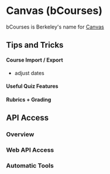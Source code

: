# Canvas (bCourses)

bCourses is Berkeley's name for [Canvas][]

[canvas]: http://canvas.instructure.com/

## Tips and Tricks

#### Course Import / Export
- adjust dates

#### Useful Quiz Features

#### Rubrics + Grading

## API Access

### Overview

### Web API Access

### Automatic Tools
